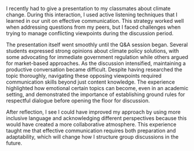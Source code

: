 I recently had to give a presentation to my classmates about climate change. During this interaction, I used active listening techniques that I learned in our unit on effective communication. This strategy worked well when addressing questions from my peers, but I faced challenges when trying to manage conflicting viewpoints during the discussion period.

The presentation itself went smoothly until the Q&A session began. Several students expressed strong opinions about climate policy solutions, with some advocating for immediate government regulation while others argued for market-based approaches. As the discussion intensified, maintaining a productive conversation became difficult. Despite having researched the topic thoroughly, navigating these opposing viewpoints required communication skills beyond just content knowledge. The experience highlighted how emotional certain topics can become, even in an academic setting, and demonstrated the importance of establishing ground rules for respectful dialogue before opening the floor for discussion.

After reflection, I see I could have improved my approach by using more inclusive language and acknowledging different perspectives because this would have created a more collaborative atmosphere. This experience taught me that effective communication requires both preparation and adaptability, which will change how I structure group discussions in the future.